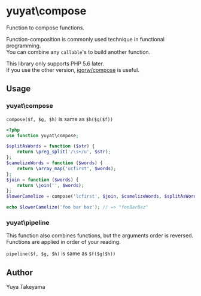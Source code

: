 # yuyat\compose

Function to compose functions.

Function-composition is commonly used technique in functional programming.  
You can combine any `callable`'s to build another function.

This library only supports PHP 5.6  later.  
If you use the other version, [igorw/compose](https://github.com/igorw/compose) is useful.

## Usage

### yuyat\compose

`compose($f, $g, $h)` is same as `$h($g($f))`

```php
<?php
use function yuyat\compose;

$splitAsWords = function ($str) {
    return \preg_split('/\s+/u', $str);
};
$camelizeWords = function ($words) {
    return \array_map('ucfirst', $words);
};
$join = function ($words) {
    return \join('', $words);
};
$lowerCamelize = compose('lcfirst', $join, $camelizeWords, $splitAsWords);

echo $lowerCamelize('foo bar baz'); // => "fooBarBaz"
```

### yuyat\pipeline

This function also combines functions, but the arguments order is reversed.  
Functions are applied in order of your reading.

`pipeline($f, $g, $h)` is same as `$f($g($h))`

## Author

Yuya Takeyama
